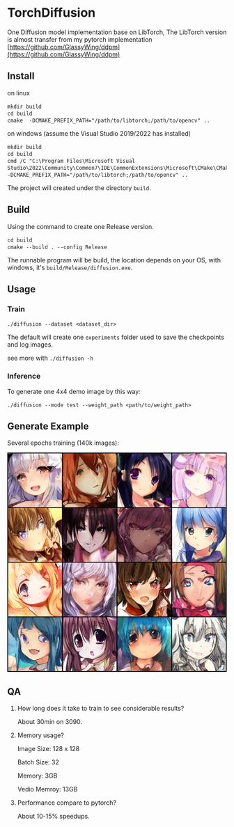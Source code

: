 # TorchDiffusion
One Diffusion model implementation base on LibTorch, The LibTorch version is almost transfer from my pytorch implementation
[https://github.com/GlassyWing/ddpm](https://github.com/GlassyWing/ddpm)

## Install

on linux

```
mkdir build
cd build
cmake  -DCMAKE_PREFIX_PATH="/path/to/libtorch;/path/to/opencv" ..
```

on windows (assume the Visual Studio 2019/2022 has installed)
```
mkdir build
cd build
cmd /C "C:\Program Files\Microsoft Visual Studio\2022\Community\Common7\IDE\CommonExtensions\Microsoft\CMake\CMake\bin\cmake"  -DCMAKE_PREFIX_PATH="/path/to/libtorch;/path/to/opencv" ..
```

The project will created under the directory `build`.

## Build

Using the command to create one Release version.

```
cd build
cmake --build . --config Release
```

The runnable program will be build, the location depends on your OS, with windows, it's `build/Release/diffusion.exe`.

## Usage

### Train

```
./diffusion --dataset <dataset_dir>
```

The default will create one `experiments` folder used to save the checkpoints and log images.

see more with `./diffusion -h`

### Inference

To generate one 4x4 demo image by this way:

```
./diffusion --mode test --weight_path <path/to/weight_path>
```

## Generate Example

Several epochs training (140k images):

<img src="./assets/demo.png">

## QA

1. How long does it take to train to see considerable results?

    About 30min on 3090.

2. Memory usage?

    Image Size: 128 x 128

    Batch Size: 32

    Memory: 3GB

    Vedio Memroy: 13GB

3. Performance compare to pytorch?

    About 10-15% speedups.
